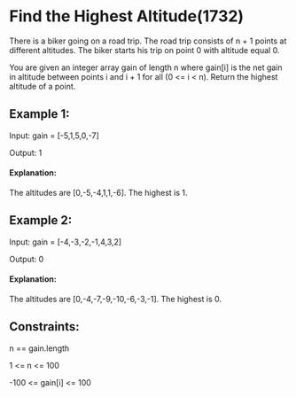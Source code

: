 # Find the Highest Altitude(1732)

There is a biker going on a road trip. The road trip consists of n + 1 points at different altitudes. The biker starts his trip on point 0 with altitude equal 0.

You are given an integer array gain of length n where gain[i] is the net gain in altitude between points i​​​​​​ and i + 1 for all (0 <= i < n). Return the highest altitude of a point.

 

## Example 1:

Input: gain = [-5,1,5,0,-7]

Output: 1

#### Explanation: 
The altitudes are [0,-5,-4,1,1,-6]. The highest is 1.

## Example 2:

Input: gain = [-4,-3,-2,-1,4,3,2]

Output: 0

#### Explanation:
 The altitudes are [0,-4,-7,-9,-10,-6,-3,-1]. The highest is 0.
 

## Constraints:

n == gain.length

1 <= n <= 100

-100 <= gain[i] <= 100